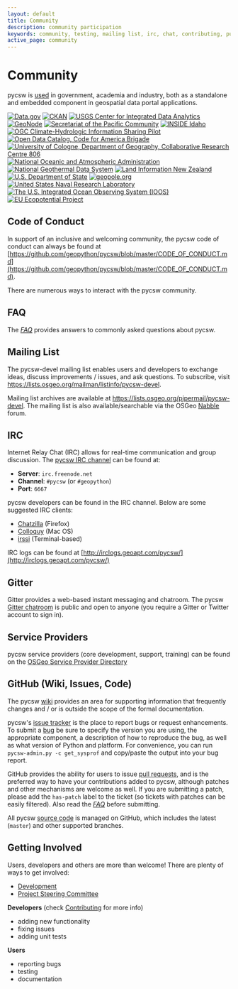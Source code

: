 ```yaml
---
layout: default
title: Community
description: community participation
keywords: community, testing, mailing list, irc, chat, contributing, pull request
active_page: community
---
```


# Community <span class="glyphicon glyphicon-user"> </span>

pycsw is [used](https://github.com/geopython/pycsw/wiki/Live-Deployments) in government, academia and industry, both as a standalone and embedded component in geospatial data portal applications.

<script src="https://embed.github.com/view/geojson/geopython/pycsw.org/gh-pages/live-deployments.geojson"> </script>

<div class="pycsw-powered">
<a class="reference external image-reference" href="https://data.gov"><img alt="Data.gov" src="{{site.baseurl}}/img/data-gov.png"/></a>
<a class="reference external image-reference" href="https://ckan.org"><img alt="CKAN" src="{{site.baseurl}}/img/ckan.png"/></a>
<a class="reference external image-reference" href="http://cida.usgs.org"><img alt="USGS Center for Integrated Data Analytics" src="{{site.baseurl}}/img/usgs-cida.jpg"/></a>
<a class="reference external image-reference" href="http://geonode.org"><img alt="GeoNode" src="{{site.baseurl}}/img/geonode.jpg"/></a>
<a class="reference external image-reference" href="http://sopac.org"><img alt="Secretariat of the Pacific Community" src="{{site.baseurl}}/img/sopac.jpg"/></a>
<a class="reference external image-reference" href="http://insideidaho.org"><img alt="INSIDE Idaho" src="{{site.baseurl}}/img/inside-idaho.jpg"/></a>
<a class="reference external image-reference" href="https://www.opengeospatial.org/projects/initiatives/chisp"><img alt="OGC Climate-Hydrologic Information Sharing Pilot" src="{{site.baseurl}}/img/ogc-chisp.jpg"/></a>
<a class="reference external image-reference" href="https://commons.codeforamerica.org/apps/open-data-catalog"><img alt="Open Data Catalog, Code for America Brigade" src="{{site.baseurl}}/img/open-data-catalog.png"/></a>
<a class="reference external image-reference" href="https://crc806db.uni-koeln.de"><img alt="University of Cologne, Department of Geography, Collaborative Research Centre 806" src="{{site.baseurl}}/img/uni-koeln.png"/></a>
<a class="reference external image-reference" href="https://data.noaa.gov"><img alt="National Oceanic and Atmospheric Administration" src="{{site.baseurl}}/img/noaa.png"/></a>
<a class="reference external image-reference" href="http://geothermaldata.org"><img alt="National Geothermal Data System" src="{{site.baseurl}}/img/ngds.png"/></a>
<a class="reference external image-reference" href="https://data.linz.govt.nz"><img alt="Land Information New Zealand" src="{{site.baseurl}}/img/linz.png"/></a>
<a class="reference external image-reference" href="http://geonode.state.gov"><img alt="U.S. Department of State" src="{{site.baseurl}}/img/usdos.png"/></a>
<a class="reference external image-reference" href="http://geopole.org"><img alt="geopole.org" src="{{site.baseurl}}/img/geopole.gif"/></a>
<a class="reference external image-reference" href="http://geoint.nrlssc.navy.mil/"><img alt="United States Naval Research Laboratory" src="{{site.baseurl}}/img/usnrl.png"/></a>
<a class="reference external image-reference" href="https://data.ioos.us"><img alt="The U.S. Integrated Ocean Observing System (IOOS)" src="{{site.baseurl}}/img/ioos.png"/></a>
<a class="reference external image-reference" href="http://ecopotential-project.eu"><img alt="EU Ecopotential Project" src="{{site.baseurl}}/img/ecopotential.png"/></a>
</div>

## Code of Conduct

In support of an inclusive and welcoming community, the pycsw code of conduct can always be found at [https://github.com/geopython/pycsw/blob/master/CODE_OF_CONDUCT.md](https://github.com/geopython/pycsw/blob/master/CODE_OF_CONDUCT.md).

There are numerous ways to interact with the pycsw community.

## FAQ

The [_FAQ_]({{site.baseurl}}/faq) provides answers to commonly asked questions about pycsw.

## Mailing List

The pycsw-devel mailing list enables users and developers to exchange ideas, discuss improvements / issues, and ask questions. To subscribe, visit <https://lists.osgeo.org/mailman/listinfo/pycsw-devel>.

Mailing list archives are available at <https://lists.osgeo.org/pipermail/pycsw-devel>.  The mailing list is also available/searchable via the OSGeo [Nabble](http://osgeo-org.1560.x6.nabble.com/pycsw-devel-f5055821.html) forum.

## IRC

Internet Relay Chat (IRC) allows for real-time communication and group discussion.  The [pycsw IRC channel](irc://irc.freenode.net/pycsw) can be found at:

- **Server**: `irc.freenode.net`
- **Channel**: `#pycsw` (or `#geopython`)
- **Port**: `6667`

pycsw developers can be found in the IRC channel.  Below are some suggested IRC clients:

- [Chatzilla](http://chatzilla.hacksrus.com/) (Firefox)
- [Colloquy](http://colloquy.info/) (Mac OS)
- [irssi](https://irssi.org/) (Terminal-based)

IRC logs can be found at [http://irclogs.geoapt.com/pycsw/](http://irclogs.geoapt.com/pycsw/)

## Gitter

Gitter provides a web-based instant messaging and chatroom.  The pycsw [Gitter chatroom](https://gitter.im/geopython/pycsw) is public and open to anyone (you require a Gitter or Twitter account to sign in).

## Service Providers

pycsw service providers (core development, support, training) can be found on the [OSGeo Service Provider Directory](http://www.osgeo.org/search_profile?SET=1&MUL_TECH[]=00107)

## GitHub (Wiki, Issues, Code)

The pycsw [wiki](https://github.com/geopython/pycsw/wiki) provides an area for supporting information that frequently changes and / or is outside the scope of the formal documentation.

pycsw's [issue tracker](https://github.com/geopython/pycsw/issues) is the place to report bugs or request enhancements.  To submit a [bug](https://github.com/geopython/pycsw/issues/) be sure to specify the version you are using, the appropriate component, a description of how to reproduce the bug, as well as what version of Python and platform.  For convenience, you can run `pycsw-admin.py -c get_sysprof` and copy/paste the output into your bug report.

GitHub provides the ability for users to issue [pull requests](https://help.github.com/articles/creating-a-pull-request), and is the preferred way to have your contributions added to pycsw, although patches and other mechanisms are welcome as well.  If you are submitting a patch, please add the `has-patch` label to the ticket (so tickets with patches can be easily filtered).  Also read the [_FAQ_]({{site.baseurl}}/faq.html) before submitting.

All pycsw [source code](https://github.com/geopython/pycsw) is managed on GitHub, which includes the latest (`master`) and other supported branches.

## Getting Involved

Users, developers and others are more than welcome!  There are plenty of ways to get involved:

- [Development](https://pycsw.org/development)
- [Project Steering Committee](psc.html)

__Developers__ (check [Contributing](https://docs.pycsw.org/en/latest/contributing.html) for more info)

- adding new functionality
- fixing issues
- adding unit tests

__Users__

- reporting bugs
- testing
- documentation

<script src="//code.jquery.com/jquery-1.11.0.min.js"></script>
<script type="text/javascript">
  function makeSimpleSlideshow(container) {
    container.addClass('slideshow').hide().slideDown('slow');
    $('a', container).each(function() {
      $(this).attr('title', $('img', this).attr('alt'));
    }).clone().appendTo(container);
    var links = $('a', container).wrapAll('<div class=items></div>');
    var items = $('div.items', container);
    var firstLink = $(links[0]);
    var lastLink = $(links[links.length / 2 - 1]);
    var pixels = lastLink.offset().left - firstLink.offset().left + lastLink.width();

    function scroll() {
      items.animate({left: -pixels + 'px'}, pixels * 20, 'linear', function() {
        items.css('left', '0px');
        scroll();
      });
    }
    scroll();
  }

  $(document).ready(function() {
      var powered = $('div.pycsw-powered');
      if (powered.length > 0)
          makeSimpleSlideshow(powered);
  });
</script>
